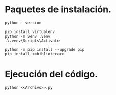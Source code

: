 # Paquetes de instalación.

    python --version

    pip install virtualenv
    python -m venv .venv
    .\.venv\Scripts\Activate

    python -m pip install --upgrade pip
    pip install <<biblioteca>>

# Ejecución del código.

    python <<Archivo>>.py

